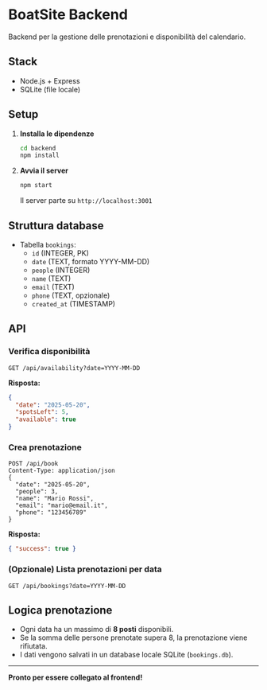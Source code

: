 # BoatSite Backend

Backend per la gestione delle prenotazioni e disponibilità del calendario.

## Stack

- Node.js + Express
- SQLite (file locale)

## Setup

1. **Installa le dipendenze**
   ```bash
   cd backend
   npm install
   ```
2. **Avvia il server**
   ```bash
   npm start
   ```
   Il server parte su `http://localhost:3001`

## Struttura database

- Tabella `bookings`:
  - `id` (INTEGER, PK)
  - `date` (TEXT, formato YYYY-MM-DD)
  - `people` (INTEGER)
  - `name` (TEXT)
  - `email` (TEXT)
  - `phone` (TEXT, opzionale)
  - `created_at` (TIMESTAMP)

## API

### Verifica disponibilità

```
GET /api/availability?date=YYYY-MM-DD
```

**Risposta:**

```json
{
  "date": "2025-05-20",
  "spotsLeft": 5,
  "available": true
}
```

### Crea prenotazione

```
POST /api/book
Content-Type: application/json
{
  "date": "2025-05-20",
  "people": 3,
  "name": "Mario Rossi",
  "email": "mario@email.it",
  "phone": "123456789"
}
```

**Risposta:**

```json
{ "success": true }
```

### (Opzionale) Lista prenotazioni per data

```
GET /api/bookings?date=YYYY-MM-DD
```

## Logica prenotazione

- Ogni data ha un massimo di **8 posti** disponibili.
- Se la somma delle persone prenotate supera 8, la prenotazione viene rifiutata.
- I dati vengono salvati in un database locale SQLite (`bookings.db`).

---

**Pronto per essere collegato al frontend!**
